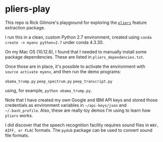 # pliers-play

This repo is Rick Gilmore's playground for exploring the [`pliers`](http://tyarkoni.github.io/pliers/index.html) feature extraction package.

I run this in a clean, custom Python 2.7 environment, created using `conda create -n myenv python=2.7` under conda 4.3.30.

On my Mac OS (10.12.6), I found that I needed to manually install some package dependencies. These are listed in `pliers_dependencies.txt`.

Once those are in place, it's possible to activate the environment with `source activate myenv`, and then run the demo programs:

`obama_trump.py`
`peep_spectrum.py`
`peep_transcript.py`

using, for example, `python obama_trump.py`.

Note that I have created my own Google and IBM API keys and stored those credentials as environment variables in `~/api-keys/json` and `~/.bash_profile`. Also, these are really toy demos I'm using to learn how `pliers` works.

I did discover that the speech recognition facility requires sound files in `WAV, AIFF, or FLAC` formats. The `pydub` package can be used to convert sound file formats.